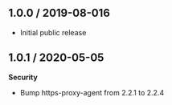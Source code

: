 ## 1.0.0 / 2019-08-016

- Initial public release

## 1.0.1 / 2020-05-05
**Security**
- Bump https-proxy-agent from 2.2.1 to 2.2.4
